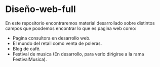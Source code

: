 # Diseño-web-full

En este repositorio encontraremos material desarrollado sobre distintos campos que poodemos encontrar lo que es pagina web como:

- Pagina consultora en desarrollo web.
- El mundo del retail como venta de poleras.
- Blog de café.
- Festival de musica (En desarrollo, para verlo dirigirse a la rama FestivalMusica).


